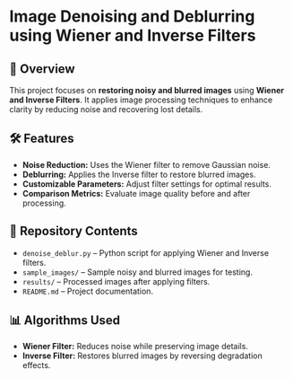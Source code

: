 # **Image Denoising and Deblurring using Wiener and Inverse Filters**  

## 🚀 **Overview**  
This project focuses on **restoring noisy and blurred images** using **Wiener and Inverse Filters**. It applies image processing techniques to enhance clarity by reducing noise and recovering lost details.  

## 🛠️ **Features**  
- **Noise Reduction:** Uses the Wiener filter to remove Gaussian noise.  
- **Deblurring:** Applies the Inverse filter to restore blurred images.  
- **Customizable Parameters:** Adjust filter settings for optimal results.  
- **Comparison Metrics:** Evaluate image quality before and after processing.  

## 📂 **Repository Contents**  
- `denoise_deblur.py` – Python script for applying Wiener and Inverse filters.  
- `sample_images/` – Sample noisy and blurred images for testing.  
- `results/` – Processed images after applying filters.  
- `README.md` – Project documentation.  

## 📊 **Algorithms Used**  
- **Wiener Filter:** Reduces noise while preserving image details.  
- **Inverse Filter:** Restores blurred images by reversing degradation effects.  
